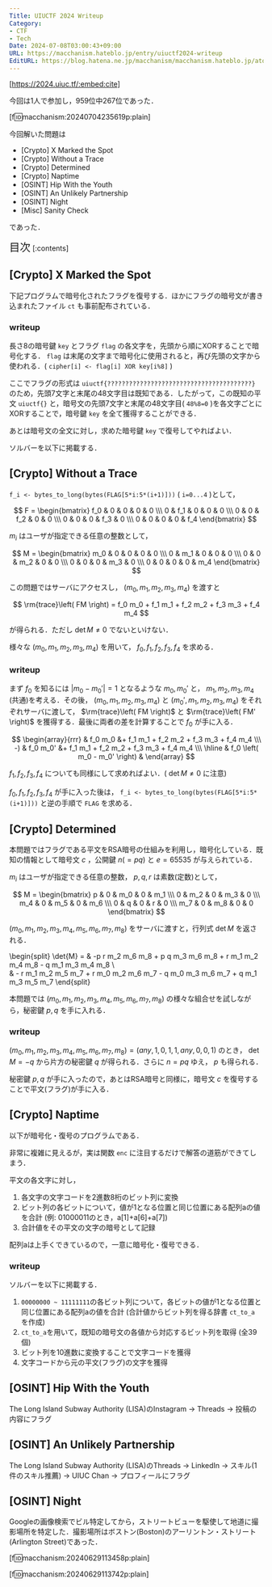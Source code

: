 ```yaml
---
Title: UIUCTF 2024 Writeup
Category:
- CTF
- Tech
Date: 2024-07-08T03:00:43+09:00
URL: https://macchanism.hateblo.jp/entry/uiuctf2024-writeup
EditURL: https://blog.hatena.ne.jp/macchanism/macchanism.hateblo.jp/atom/entry/6801883189117943973
---
```


<script>
MathJax = {
  tex: {inlineMath: [['$', '$'], ['\\(', '\\)']]}
};
</script>
<script id="MathJax-script" async src="https://cdn.jsdelivr.net/npm/mathjax@3/es5/tex-chtml.js"></script>

[https://2024.uiuc.tf/:embed:cite]

今回は1人で参加し，959位中267位であった．

[f:id:macchanism:20240704235619p:plain]

<!-- more -->

今回解いた問題は

* [Crypto] X Marked the Spot
* [Crypto] Without a Trace
* [Crypto] Determined
* [Crypto] Naptime
* [OSINT] Hip With the Youth
* [OSINT] An Unlikely Partnership
* [OSINT] Night
* [Misc] Sanity Check

であった．

<span style="font-size: 150%">目次</span>
[:contents]

## [Crypto] X Marked the Spot
下記プログラムで暗号化されたフラグを復号する．ほかにフラグの暗号文が書き込まれたファイル `ct` も事前配布されている．

<script src="https://gist.github.com/matchaism/dc7bda4006756adbe056b3b6f5d34cbe.js?file=hatena-uiuctf2024-writeup-code.py"></script>

### writeup
長さ8の暗号鍵 `key` とフラグ `flag` の各文字を，先頭から順にXORすることで暗号化する． `flag` は末尾の文字まで暗号化に使用されると，再び先頭の文字から使われる．( `cipher[i] <- flag[i] XOR key[i%8]` )

ここでフラグの形式は `uiuctf{????????????????????????????????????????}` のため，先頭7文字と末尾の48文字目は既知である．したがって，この既知の平文 `uiuctf{}` と，暗号文の先頭7文字と末尾の48文字目( `48%8=0` )を各文字ごとにXORすることで，暗号鍵 `key` を全て獲得することができる．

あとは暗号文の全文に対し，求めた暗号鍵 `key` で復号してやればよい．

ソルバーを以下に掲載する．

<script src="https://gist.github.com/matchaism/dc7bda4006756adbe056b3b6f5d34cbe.js?file=hatena-uiuctf2024-writeup-code2.py"></script>

## [Crypto] Without a Trace
`f_i <- bytes_to_long(bytes(FLAG[5*i:5*(i+1)]))` ( `i=0...4` )として，

$$
F = 
\begin{bmatrix}
   f_0 & 0 & 0 & 0 & 0 \\\
   0 & f_1 & 0 & 0 & 0 \\\
   0 & 0 & f_2 & 0 & 0 \\\
   0 & 0 & 0 & f_3 & 0 \\\
   0 & 0 & 0 & 0 & f_4
\end{bmatrix}
$$

$m_i$ はユーザが指定できる任意の整数として，

$$
M = 
\begin{bmatrix}
   m_0 & 0 & 0 & 0 & 0 \\\
   0 & m_1 & 0 & 0 & 0 \\\
   0 & 0 & m_2 & 0 & 0 \\\
   0 & 0 & 0 & m_3 & 0 \\\
   0 & 0 & 0 & 0 & m_4
\end{bmatrix}
$$

この問題ではサーバにアクセスし， $\left( m_0, m_1, m_2, m_3, m_4 \right)$ を渡すと

$$
\rm{trace}\left( FM \right) = f_0 m_0 + f_1 m_1 + f_2 m_2 + f_3 m_3 + f_4 m_4
$$

が得られる．ただし $\det{M} \ne 0$ でないといけない．

様々な $\left( m_0, m_1, m_2, m_3, m_4 \right)$ を用いて， $f_0, f_1, f_2, f_3, f_4$ を求める．

### writeup
まず $f_0$ を知るには $|m_0 - m_0'|=1$ となるような $m_0, m_0'$ と， $m_1, m_2, m_3, m_4$ (共通)を考える．その後， $\left( m_0, m_1, m_2, m_3, m_4 \right)$ と $\left( m_0', m_1, m_2, m_3, m_4 \right)$ をそれぞれサーバに渡して， $\rm{trace}\left( FM \right)$ と $\rm{trace}\left( FM' \right)$ を獲得する．最後に両者の差を計算することで $f_0$ が手に入る．

$$
\begin{array}{rrr}
   & f_0 m_0 &+ f_1 m_1 + f_2 m_2 + f_3 m_3 + f_4 m_4 \\\
-) & f_0 m_0' &+ f_1 m_1 + f_2 m_2 + f_3 m_3 + f_4 m_4 \\\
\hline
 & f_0 \left( m_0 - m_0' \right) &
\end{array}
$$

$f_1, f_2, f_3, f_4$ についても同様にして求めればよい．( $\det{M} \ne 0$ に注意)

$f_0, f_1, f_2, f_3, f_4$ が手に入った後は， `f_i <- bytes_to_long(bytes(FLAG[5*i:5*(i+1)]))` と逆の手順で `FLAG` を求める．

## [Crypto] Determined
本問題ではフラグである平文をRSA暗号の仕組みを利用し，暗号化している．既知の情報として暗号文 $c$ ，公開鍵 $n(=p q)$ と $e=65535$ が与えられている．

$m_i$ はユーザが指定できる任意の整数， $p, q, r$ は素数(定数)として，

$$
M = 
\begin{bmatrix}
   p & 0 & m_0 & 0 & m_1 \\\
   0 & m_2 & 0 & m_3 & 0 \\\
   m_4 & 0 & m_5 & 0 & m_6 \\\
   0 & q & 0 & r & 0 \\\
   m_7 & 0 & m_8 & 0 & 0
\end{bmatrix}
$$

$\left( m_0, m_1, m_2, m_3, m_4, m_5, m_6, m_7, m_8 \right)$ をサーバに渡すと，行列式 $\det{M}$ を返される．

\begin{split}
\det{M} = & -p r m_2 m_6 m_8 + p q m_3 m_6 m_8 + r m_1 m_2 m_4 m_8 - q m_1 m_3 m_4 m_8 \\\
                 & - r m_1 m_2 m_5 m_7 + r m_0 m_2 m_6 m_7 - q m_0 m_3 m_6 m_7 + q m_1 m_3 m_5 m_7
\end{split}

本問題では $\left( m_0, m_1, m_2, m_3, m_4, m_5, m_6, m_7, m_8 \right)$ の様々な組合せを試しながら，秘密鍵 $p, q$ を手に入れる．

### writeup
$\left( m_0, m_1, m_2, m_3, m_4, m_5, m_6, m_7, m_8 \right) = \left( any, 1, 0, 1, 1, any, 0, 0, 1 \right)$ のとき， $\det{M} = -q$ から片方の秘密鍵 $q$ が得られる．さらに $n=p q$ ゆえ， $p$ も得られる．

秘密鍵 $p, q$ が手に入ったので，あとはRSA暗号と同様に，暗号文 $c$ を復号することで平文(フラグ)が手に入る．

## [Crypto] Naptime
以下が暗号化・復号のプログラムである．

<script src="https://gist.github.com/matchaism/dc7bda4006756adbe056b3b6f5d34cbe.js?file=hatena-uiuctf2024-writeup-code3.py"></script>

非常に複雑に見えるが，実は関数 `enc` に注目するだけで解答の道筋ができてしまう．

平文の各文字に対し，

 1. 各文字の文字コードを2進数8桁のビット列に変換
 2. ビット列の各ビットについて，値が1となる位置と同じ位置にある配列aの値を合計 (例: 01000011のとき，a[1]+a[6]+a[7])
 3. 合計値をその平文の文字の暗号として記録

配列aは上手くできているので，一意に暗号化・復号できる．

### writeup
ソルバーを以下に掲載する．

<script src="https://gist.github.com/matchaism/dc7bda4006756adbe056b3b6f5d34cbe.js?file=hatena-uiuctf2024-writeup-code4.py"></script>

 1. `00000000 ~ 11111111`の各ビット列について，各ビットの値が1となる位置と同じ位置にある配列aの値を合計 (合計値からビット列を得る辞書 `ct_to_a` を作成)
 2. `ct_to_a`を用いて，既知の暗号文の各値から対応するビット列を取得 (全39個)
 3. ビット列を10進数に変換することで文字コードを獲得
 4. 文字コードから元の平文(フラグ)の文字を獲得

## [OSINT] Hip With the Youth
The Long Island Subway Authority (LISA)のInstagram → Threads → 投稿の内容にフラグ

## [OSINT] An Unlikely Partnership
The Long Island Subway Authority (LISA)のThreads → LinkedIn → スキル(1件のスキル推薦) → UIUC Chan → プロフィールにフラグ

## [OSINT] Night
Googleの画像検索でビル特定してから，ストリートビューを駆使して地道に撮影場所を特定した．撮影場所はボストン(Boston)のアーリントン・ストリート(Arlington Street)であった．

[f:id:macchanism:20240629113458p:plain]

[f:id:macchanism:20240629113742p:plain]
